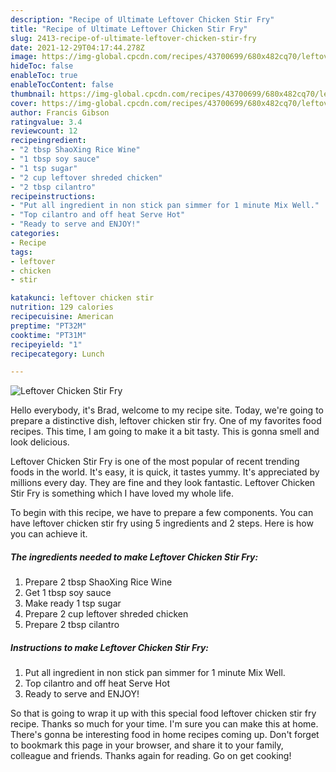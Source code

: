 ```yaml
---
description: "Recipe of Ultimate Leftover Chicken Stir Fry"
title: "Recipe of Ultimate Leftover Chicken Stir Fry"
slug: 2413-recipe-of-ultimate-leftover-chicken-stir-fry
date: 2021-12-29T04:17:44.278Z
image: https://img-global.cpcdn.com/recipes/43700699/680x482cq70/leftover-chicken-stir-fry-recipe-main-photo.jpg
hideToc: false
enableToc: true
enableTocContent: false
thumbnail: https://img-global.cpcdn.com/recipes/43700699/680x482cq70/leftover-chicken-stir-fry-recipe-main-photo.jpg
cover: https://img-global.cpcdn.com/recipes/43700699/680x482cq70/leftover-chicken-stir-fry-recipe-main-photo.jpg
author: Francis Gibson
ratingvalue: 3.4
reviewcount: 12
recipeingredient:
- "2 tbsp ShaoXing Rice Wine"
- "1 tbsp soy sauce"
- "1 tsp sugar"
- "2 cup leftover shreded chicken"
- "2 tbsp cilantro"
recipeinstructions:
- "Put all ingredient in non stick pan simmer for 1 minute Mix Well."
- "Top cilantro and off heat Serve Hot"
- "Ready to serve and ENJOY!"
categories:
- Recipe
tags:
- leftover
- chicken
- stir

katakunci: leftover chicken stir 
nutrition: 129 calories
recipecuisine: American
preptime: "PT32M"
cooktime: "PT31M"
recipeyield: "1"
recipecategory: Lunch

---
```



![Leftover Chicken Stir Fry](https://img-global.cpcdn.com/recipes/43700699/680x482cq70/leftover-chicken-stir-fry-recipe-main-photo.jpg)

Hello everybody, it's Brad, welcome to my recipe site. Today, we're going to prepare a distinctive dish, leftover chicken stir fry. One of my favorites food recipes. This time, I am going to make it a bit tasty. This is gonna smell and look delicious.



Leftover Chicken Stir Fry is one of the most popular of recent trending foods in the world. It's easy, it is quick, it tastes yummy. It's appreciated by millions every day. They are fine and they look fantastic. Leftover Chicken Stir Fry is something which I have loved my whole life.


To begin with this recipe, we have to prepare a few components. You can have leftover chicken stir fry using 5 ingredients and 2 steps. Here is how you can achieve it.

<!--inarticleads1-->

##### The ingredients needed to make Leftover Chicken Stir Fry:

1. Prepare 2 tbsp ShaoXing Rice Wine
1. Get 1 tbsp soy sauce
1. Make ready 1 tsp sugar
1. Prepare 2 cup leftover shreded chicken
1. Prepare 2 tbsp cilantro




<!--inarticleads2-->

##### Instructions to make Leftover Chicken Stir Fry:

1. Put all ingredient in non stick pan simmer for 1 minute Mix Well.
1. Top cilantro and off heat Serve Hot
1. Ready to serve and ENJOY!



So that is going to wrap it up with this special food leftover chicken stir fry recipe. Thanks so much for your time. I'm sure you can make this at home. There's gonna be interesting food in home recipes coming up. Don't forget to bookmark this page in your browser, and share it to your family, colleague and friends. Thanks again for reading. Go on get cooking!
